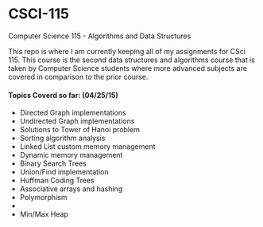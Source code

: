 # CSCI-115
Computer Science 115 - Algorithms and Data Structures

This repo is where I am currently keeping all of my assignments for CSci 115. This course is the second
data structures and algorithms course that is taken by Computer Science students where more advanced 
subjects are covered in comparison to the prior course.  

<h4> Topics Coverd so far: (04/25/15) </h4>
<ul>
    <li> Directed Graph implementations </li>
    <li> Undirected Graph implementations </li>
    <li> Solutions to Tower of Hanoi problem </li>
    <li> Sorting algorithm analysis </li>
    <li> Linked List custom memory management </li>
	<li> Dynamic memory management </li>
	<li> Binary Search Trees </li>
	<li> Union/Find implementation
	<li> Huffman Coding Trees </li>
	<li> Associative arrays and hashing </li>
	<li> Polymorphism <li>
	<li> Min/Max Heap </li>
</ul>

